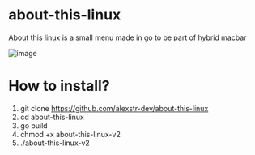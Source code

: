 # about-this-linux
About this linux is a small menu made in go to be part of hybrid macbar

![image](https://user-images.githubusercontent.com/96570719/217737767-986d9b07-07ab-4eb2-89aa-cc063a4547ce.png)

# How to install?
1) git clone https://github.com/alexstr-dev/about-this-linux
2) cd about-this-linux
3) go build
4) chmod +x about-this-linux-v2
5) ./about-this-linux-v2
